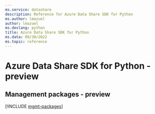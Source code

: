 ```yaml
---
ms.service: datashare
description: Reference for Azure Data Share SDK for Python
ms.author: lmazuel
author: lmazuel
ms.devlang: python
title: Azure Data Share SDK for Python
ms.data: 09/30/2022
ms.topic: reference
---
```

# Azure Data Share SDK for Python - preview

## Management packages - preview
[!INCLUDE [mgmt-packages](data-share-mgmt-index.md)]
